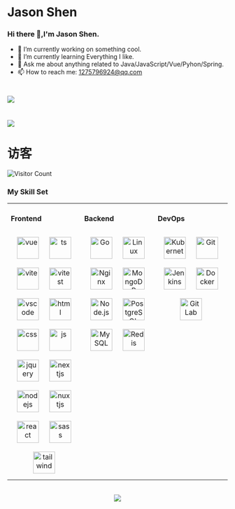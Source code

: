 # Jason Shen
### Hi there 👋,I'm Jason Shen.
- 🔭 I’m currently working on something cool.
- 🌱 I’m currently learning Everything I like.
- 💬 Ask me about anything related to Java/JavaScript/Vue/Pyhon/Spring.
- 📫 How to reach me: 1275796924@qq.com
# 
![](https://github-readme-stats.vercel.app/api?username=ShenHengjie&show_icons=true&theme=transparent)
#
![](https://github-readme-activity-graph.cyclic.app/graph?username=ShenHengjie&theme=dracula)
# 访客
![Visitor Count](https://profile-counter.glitch.me/ShenHengjie/count.svg)

### My Skill Set
<table><tr><td valign="top" width="33%">



#### Frontend
<div align="center">
<img style="margin: 10px" src="https://skillicons.dev/icons?i=vue" alt="vue" height="50" />
<img style="margin: 10px" src="https://skillicons.dev/icons?i=ts" alt="ts" height="50" />
<img style="margin: 10px" src="https://skillicons.dev/icons?i=vite" alt="vite" height="50" />
<img style="margin: 10px" src="https://skillicons.dev/icons?i=vitest" alt="vitest" height="50" />
<img style="margin: 10px" src="https://skillicons.dev/icons?i=vscode" alt="vscode" height="50" />
<img style="margin: 10px" src="https://skillicons.dev/icons?i=html" alt="html" height="50" />
<img style="margin: 10px" src="https://skillicons.dev/icons?i=css" alt="css" height="50" />
<img style="margin: 10px" src="https://skillicons.dev/icons?i=js" alt="js" height="50" />
<img style="margin: 10px" src="https://skillicons.dev/icons?i=jquery" alt="jquery" height="50" />
<img style="margin: 10px" src="https://skillicons.dev/icons?i=nextjs" alt="nextjs" height="50" />
<img style="margin: 10px" src="https://skillicons.dev/icons?i=nodejs" alt="nodejs" height="50" />
<img style="margin: 10px" src="https://skillicons.dev/icons?i=nuxtjs" alt="nuxtjs" height="50" />
<img style="margin: 10px" src="https://skillicons.dev/icons?i=react" alt="react" height="50" />
<img style="margin: 10px" src="https://skillicons.dev/icons?i=sass" alt="sass" height="50" />
<img style="margin: 10px" src="https://skillicons.dev/icons?i=tailwind" alt="tailwind" height="50" />
</div>

</td>
<td valign="top" width="33%">

#### Backend
<div align="center">
<img style="margin: 10px" src="https://profilinator.rishav.dev/skills-assets/go-original.svg" alt="Go" height="50" />
<img style="margin: 10px" src="https://profilinator.rishav.dev/skills-assets/linux-original.svg" alt="Linux" height="50" />
<img style="margin: 10px" src="https://profilinator.rishav.dev/skills-assets/nginx-original.svg" alt="Nginx" height="50" />
<img style="margin: 10px" src="https://profilinator.rishav.dev/skills-assets/mongodb-original-wordmark.svg" alt="MongoDB" height="50" />
<img style="margin: 10px" src="https://profilinator.rishav.dev/skills-assets/nodejs-original-wordmark.svg" alt="Node.js" height="50" />
<img style="margin: 10px" src="https://profilinator.rishav.dev/skills-assets/postgresql-original-wordmark.svg" alt="PostgreSQL" height="50" />
<img style="margin: 10px" src="https://profilinator.rishav.dev/skills-assets/mysql-original-wordmark.svg" alt="MySQL" height="50" />
<img style="margin: 10px" src="https://profilinator.rishav.dev/skills-assets/redis-original-wordmark.svg" alt="Redis" height="50" />
</div>

</td>
<td valign="top" width="33%">

#### DevOps
<div align="center">
<img style="margin: 10px" src="https://profilinator.rishav.dev/skills-assets/kubernetes-icon.svg" alt="Kubernetes" height="50" />
<img style="margin: 10px" src="https://profilinator.rishav.dev/skills-assets/git-scm-icon.svg" alt="Git" height="50" />
<img style="margin: 10px" src="https://profilinator.rishav.dev/skills-assets/jenkins-icon.svg" alt="Jenkins" height="50" />
<img style="margin: 10px" src="https://profilinator.rishav.dev/skills-assets/docker-original-wordmark.svg" alt="Docker" height="50" />
<img style="margin: 10px" src="https://profilinator.rishav.dev/skills-assets/gitlab.svg" alt="GitLab" height="50" />
</div>
</td>
</tr>
</table>

<br/>
<div align="center">
  <a href="https://raw.githubusercontent.com/all-smile/nav/master/static/images/buymeacoffee.jpg" target="_blank" style="display: inline-block;">
    <img
        src="https://img.shields.io/badge/Donate-Buy%20Me%20A%20Coffee-orange.svg?style=flat-square"
        align="center"
    />
  </a>
</div>
